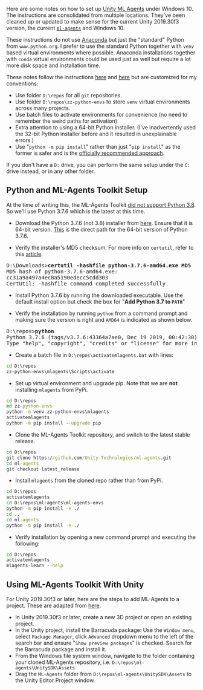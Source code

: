 Here are some notes on how to set up [Unity ML Agents](https://github.com/Unity-Technologies/ml-agents) under Windows 10. The instructions are consolidated from multiple locations. They've been cleaned up or updated to make sense for the current Unity 2019.30f3 version, the current [`ml-agents`](https://github.com/Unity-Technologies/ml-agents) and Windows 10.

<!-- TEASER_END -->

These instructions do not use [Anaconda](https://www.anaconda.com/) but just the "standard" Python from `www.python.org`. I prefer to use the standard Python together with `venv` based virtual environments where possible. Anaconda installations together with `conda` virtual environments could be used just as well but require a lot more disk space and installation time.

These notes follow the instructions [here](https://github.com/Unity-Technologies/ml-agents/blob/master/docs/Installation.md) and [here](https://github.com/Unity-Technologies/ml-agents/blob/master/docs/Using-Virtual-Environment.md#python-version-requirement-required) but are customized for my conventions:

- Use folder `D:\repos` for all `git` repositories.
- Use folder `D:\repos\zz-python-envs` to store `venv` virtual environments across many projects.
- Use batch files to activate environments for convenience (no need to remember the weird paths for activation)
- Extra attention to using a 64-bit Python installer. (I've inadvertently used the 32-bit Python installer before and it resulted in unexplainable errors.)
- Use "`python -m pip install`" rather than just "`pip install`" as the former is safer and is the [officially recommended approach](https://docs.python.org/3/installing/index.html#basic-usage).

If you don't have a `D:` drive, you can perform the same setup under the `C:` drive instead, or in any other folder.

## Python and ML-Agents Toolkit Setup
At the time of writing this, the ML-Agents Toolkit [did not support Python 3.8](https://github.com/Unity-Technologies/ml-agents/blob/master/docs/Using-Virtual-Environment.md#python-version-requirement-required). So we'll use Python 3.7.6 which is the latest at this time.

- Download the Python 3.7.6 (not 3.8) installer from [here](https://www.python.org/downloads/). Ensure that it is 64-bit version. [This](https://www.python.org/ftp/python/3.7.6/python-3.7.6-amd64.exe) is the direct path for the 64-bit version of Python 3.7.6.

- Verify the installer's MD5 checksum. For more info on `certutil`, refer to this [article](https://www.lifewire.com/validate-md5-checksum-file-4037391).

<pre>
D:\Downloads><b>certutil -hashfile python-3.7.6-amd64.exe MD5</b>
MD5 hash of python-3.7.6-amd64.exe:
cc31a9a497a4ec8a5190edecc5cdd303
CertUtil: -hashfile command completed successfully.
</pre>

- Install Python 3.7.6 by running the downloaded executable. Use the default install option but check the box for "**Add Python 3.7 to `PATH`**"

- Verify the installation by running `python` from a command prompt and making sure the version is right and `AMD64` is indicated as shown below.
<pre>
D:\repos><b>python</b>
Python 3.7.6 (tags/v3.7.6:43364a7ae0, Dec 19 2019, 00:42:30) [MSC v.1916 64 bit (AMD64)] on win32
Type "help", "copyright", "credits" or "license" for more information.
</pre>

- Create a batch file in `D:\repos\activatemlagents.bat` with lines:
```bat
cd D:\repos
zz-python-envs\mlagents\Scripts\activate
```

- Set up virtual environment and upgrade pip. Note that we are **not** installing `mlagents` from PyPi.
```bat
cd D:\repos
md zz-python-envs
python -m venv zz-python-envs\mlagents
activatemlagents
python -m pip install --upgrade pip
```

- Clone the ML-Agents Toolkit repository, and switch to the latest stable release.
```bat
cd D:\repos
git clone https://github.com/Unity-Technologies/ml-agents.git
cd ml-agents
git checkout latest_release
```

- Install `mlagents` from the cloned repo rather than from PyPi.
```bat
cd D:\repos
activatemlagents
cd D:\repos\ml-agents\ml-agents-envs
python -m pip install -e ./
cd ..
cd ml-agents
python -m pip install -e ./
```

- Verify installation by opening a new command prompt and executing the following:
```bat
cd D:\repos
activatemlagents
mlagents-learn --help
```

## Using ML-Agents Toolkit With Unity
For Unity 2019.30f3 or later, here are the steps to add ML-Agents to a project. These are adapted from [here](https://github.com/Unity-Technologies/ml-agents/blob/master/docs/Learning-Environment-Create-New.md#set-up-the-unity-project).

- In Unity 2019.30f3 or later, create a new 3D project or open an existing project.
- In the Unity project, install the Barracuda package: Use the `Window menu`, select `Package Manager`, click `Advanced` dropdown menu to the left of the search bar and ensure "`Show preview packages`" is checked. Search for the Barracuda package and install it.
- From the Windows file system window, navigate to the folder containing your cloned ML-Agents repository, i.e. `D:\repos\ml-agents\UnitySDK\Assets`
- Drag the `ML-Agents` folder from `D:\repos\ml-agents\UnitySDK\Assets` to the Unity Editor Project window. 
 